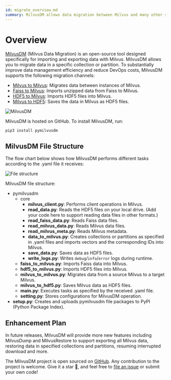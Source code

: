 ```yaml
---
id: migrate_overview.md
summary: MilvusDM allows data migration between Milvus and many other sources of data.
---
```


# Overview
[MilvusDM](https://github.com/milvus-io/milvus-tools) (Milvus Data Migration) is an open-source tool designed specifically for importing and exporting data with Milvus. MilvusDM allows you to migrate data in a specific collection or partition. To substantially improve data management efficiency and reduce DevOps costs, MilvusDM supports the following migration channels: 

- [Milvus to Milvus](m2m.md): Migrates data between instances of Milvus.
- [Faiss to Milvus](f2m.md): Imports unzipped data from Faiss to Milvus.
- [HDF5 to Milvus](h2m.md): Imports HDF5 files into Milvus.
- [Milvus to HDF5](m2h.md): Saves the data in Milvus as HDF5 files.

![MilvusDM](../../../assets/milvusdm.jpeg)

MilvusDM is hosted on GitHub. To install MilvusDM, run: 
```
pip3 install pymilvusdm
```

## MilvusDM File Structure
The flow chart below shows how MilvusDM performs different tasks according to the .yaml file it receives:

![File structure](../../../assets/file_structure.png)

MilvusDM file structure:

- pymilvusdm
  - core
    - **milvus_client.py**: Performs client operations in Milvus.
    - **read_data.py**: Reads the HDF5 files on your local drive. (Add your code here to support reading data files in other formats.)
    - **read_faiss_data.py**: Reads Faiss data files. 
    - **read_milvus_data.py**: Reads Milvus data files. 
    - **read_milvus_meta.py**: Reads Milvus metadata. 
    - **data_to_milvus.py**: Creates collections or partitions as specified in .yaml files and imports vectors and the corresponding IDs into Milvus.
    - **save_data.py**: Saves data as HDF5 files.
    - **write_logs.py**: Writes `debug`/`info`/`error` logs during runtime.
  - **faiss_to_milvus.py**: Imports Faiss data into Milvus.
  - **hdf5_to_milvus.py**: Imports HDF5 files into Milvus.
  - **milvus_to_milvus.py**: Migrates data from a source Milvus to a target Milvus.
  - **milvus_to_hdf5.py**: Saves Milvus data as HDF5 files.
  - **main.py**: Executes tasks as specified by the received .yaml file.
  - **setting.py**: Stores configurations for MilvusDM operation.
- **setup.py**: Creates and uploads pymilvusdm file packages to PyPI (Python Package Index).
## Enhancement Plan
In future releases, MilvusDM will provide more new features including MilvusDump and MilvusRestore to support exporting all Milvus data, restoring data in specified collections and partitions, resuming interrupted download and more.


<div class="alert note">
The MilvusDM project is open sourced on <a href="https://github.com/milvus-io/milvus-tools">GitHub</a>. Any contribution to the project is welcome. Give it a star 🌟, and feel free to <a href="https://github.com/milvus-io/milvus-tools/issues">file an issue</a> or submit your own code! 
</div>
